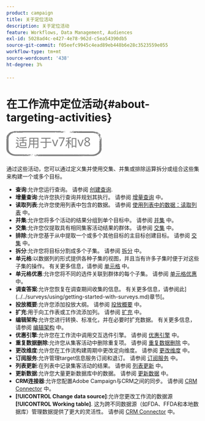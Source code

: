 ```yaml
---
product: campaign
title: 关于定位活动
description: 关于定位活动
feature: Workflows, Data Management, Audiences
exl-id: 5028ad4c-e427-4e78-962d-c5ea54390db5
source-git-commit: f05eefc9945c4ead89eb448b6e28c3523559e055
workflow-type: tm+mt
source-wordcount: '438'
ht-degree: 3%

---
```


# 在工作流中定位活动{#about-targeting-activities}

![](../../assets/common.svg)

通过这些活动，您可以通过定义集并使用交集、并集或排除运算拆分或组合这些集来构建一个或多个目标。

* **查询**:允许您运行查询。 请参阅 [创建查询](query.md#creating-a-query).
* **增量查询**:允许您执行查询并规划其执行。 请参阅 [增量查询](incremental-query.md) 中。
* **读取列表**:允许您使用列表中包含的数据。 请参阅 [使用列表中的数据：读取列表](../../platform/using/import-export-workflows.md#using-data-from-a-list--read-list) 中。
* **并集**:允许您将多个活动的结果分组到单个目标中。 请参阅 [并集](union.md) 中。
* **交集**:允许您仅提取具有相同集客活动结果的群体。 请参阅 [交集](intersection.md) 中。
* **排除**:允许您基于从中提取一个或多个其他目标的主目标创建目标。 请参阅 [交集](intersection.md) 中。
* **拆分**:允许您将目标分割成多个子集。 请参阅 [拆分](split.md) 中。
* **单元格**:以数据列的形式提供各种子集的视图，并且当有许多子集时便于对这些子集的操作。 有关更多信息，请参阅 [单元格](cells.md) 中。
* **单元格优惠**:允许您将不同的选件关联到群体的每个子集。 请参阅 [单元格优惠](offers-by-cell.md) 中。
* **调查答案**:允许您恢复在调查期间收集的信息。 有关更多信息，请参阅此](../../surveys/using/getting-started-with-surveys.md)章节[。
* **投放概要**:允许您添加投放大纲。 请参阅 [投放概要](../../workflow/using/delivery-outline.md) 中。
* **扩充**:用于向工作表或工作流添加列。 请参阅 [扩充](../../workflow/using/enrichment.md) 中。
* **编辑架构**:允许您进行转换、标准化，并在必要时扩充数据。 有关更多信息，请参阅 [编辑架构](../../workflow/using/edit-schema.md) 中。
* **优惠引擎**:允许您在工作流中调用交互选件引擎。 请参阅 [优惠引擎](../../workflow/using/offer-engine.md) 中。
* **重复数据删除**:允许您从集客活动中删除重复项。 请参阅 [重复数据删除](../../workflow/using/deduplication.md) 中。
* **更改维度**:允许您在工作流构建周期中更改定向维度。 请参阅 [更改维度](../../workflow/using/change-dimension.md) 中。
* **订阅服务**:允许管理target信息服务订阅和退订。 请参阅 [订阅服务](../../workflow/using/subscription-services.md) 中。
* **列表更新**:在列表中记录集客活动的结果。 请参阅 [列表更新](../../workflow/using/list-update.md) 中。
* **更新数据**:允许您大量更新数据库中的数据。 请参阅 [更新数据](../../workflow/using/update-data.md) 中。
* **CRM连接器**:允许您配置Adobe Campaign与CRM之间的同步。 请参阅 [CRM Connector](../../workflow/using/crm-connector.md) 中。
* **[!UICONTROL Change data source]**:允许您更改工作流的数据源 **[!UICONTROL Working table]**. 这为跨不同数据源（如FDA、FFDA和本地数据库）管理数据提供了更大的灵活性。 请参阅 [CRM Connector](../../workflow/using/change-data-source.md) 中。
